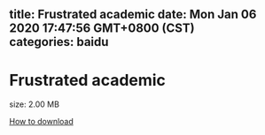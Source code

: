 
title: Frustrated academic
date: Mon Jan 06 2020 17:47:56 GMT+0800 (CST)    
categories: baidu
---

# Frustrated academic
size: 2.00 MB
 
 

[How to download](https://bpcam.bemobtrk.com/go/2ceec3aa-1ca2-46d6-b9ff-aaa5c184517c?jno=1362)